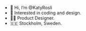 - 👋 Hi, I’m @KatyRosli
- 👀 Interested in coding and design.
- 👩‍💻 Product Designer. 
- 🇸🇪 Stockholm, Sweden.

<!---
KatyRosli/KatyRosli is a ✨ special ✨ repository because its `README.md` (this file) appears on your GitHub profile.
You can click the Preview link to take a look at your changes.
--->
